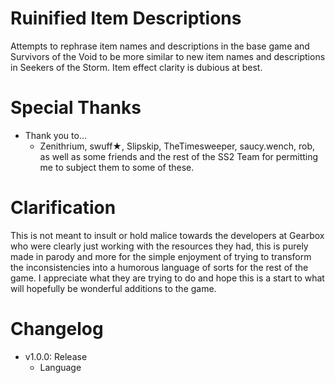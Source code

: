 # Ruinified Item Descriptions
Attempts to rephrase item names and descriptions in the base game and Survivors of the Void to be more similar to new item names and descriptions in Seekers of the Storm. Item effect clarity is dubious at best. 

# Special Thanks
- Thank you to...
  - Zenithrium, swuff★, Slipskip, TheTimesweeper, saucy.wench, rob, as well as some friends and the rest of the SS2 Team for permitting me to subject them to some of these.

# Clarification
This is not meant to insult or hold malice towards the developers at Gearbox who were clearly just working with the resources they had, this is purely made in parody and more for the simple enjoyment of trying to transform the inconsistencies into a humorous language of sorts for the rest of the game. I appreciate what they are trying to do and hope this is a start to what will hopefully be wonderful additions to the game.


# Changelog
* v1.0.0: Release
  * Language
